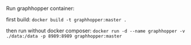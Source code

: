 Run graphhopper container:

first build: `docker build -t graphhopper:master .`

then run without  docker composer: `docker run -d --name graphhopper -v ./data:/data -p 8989:8989 graphhopper:master`